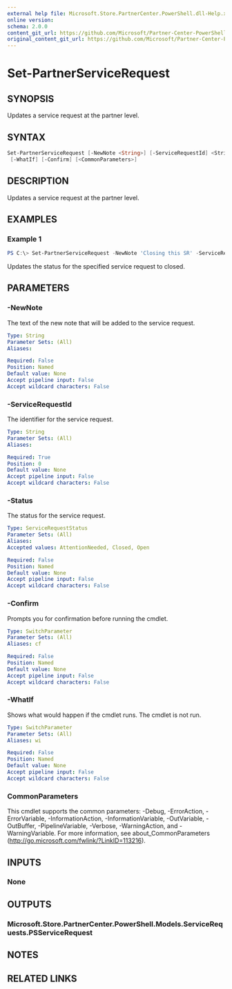 ```yaml
---
external help file: Microsoft.Store.PartnerCenter.PowerShell.dll-Help.xml
online version:
schema: 2.0.0
content_git_url: https://github.com/Microsoft/Partner-Center-PowerShell/blob/master/docs/help/Set-PartnerServiceRequest.md 
original_content_git_url: https://github.com/Microsoft/Partner-Center-PowerShell/blob/master/docs/help/Set-PartnerServiceRequest.md
---
```


# Set-PartnerServiceRequest

## SYNOPSIS
Updates a service request at the partner level.

## SYNTAX

```powershell
Set-PartnerServiceRequest [-NewNote <String>] [-ServiceRequestId] <String> [-Status <ServiceRequestStatus>]
 [-WhatIf] [-Confirm] [<CommonParameters>]
```

## DESCRIPTION
Updates a service request at the partner level.

## EXAMPLES

### Example 1
```powershell
PS C:\> Set-PartnerServiceRequest -NewNote 'Closing this SR' -ServiceRequestId '618000000000000' -Status Closed
```

Updates the status for the specified service request to closed.

## PARAMETERS

### -NewNote
The text of the new note that will be added to the service request.

```yaml
Type: String
Parameter Sets: (All)
Aliases:

Required: False
Position: Named
Default value: None
Accept pipeline input: False
Accept wildcard characters: False
```

### -ServiceRequestId
The identifier for the service request.

```yaml
Type: String
Parameter Sets: (All)
Aliases:

Required: True
Position: 0
Default value: None
Accept pipeline input: False
Accept wildcard characters: False
```

### -Status
The status for the service request.

```yaml
Type: ServiceRequestStatus
Parameter Sets: (All)
Aliases:
Accepted values: AttentionNeeded, Closed, Open

Required: False
Position: Named
Default value: None
Accept pipeline input: False
Accept wildcard characters: False
```

### -Confirm
Prompts you for confirmation before running the cmdlet.

```yaml
Type: SwitchParameter
Parameter Sets: (All)
Aliases: cf

Required: False
Position: Named
Default value: None
Accept pipeline input: False
Accept wildcard characters: False
```

### -WhatIf
Shows what would happen if the cmdlet runs.
The cmdlet is not run.

```yaml
Type: SwitchParameter
Parameter Sets: (All)
Aliases: wi

Required: False
Position: Named
Default value: None
Accept pipeline input: False
Accept wildcard characters: False
```

### CommonParameters
This cmdlet supports the common parameters: -Debug, -ErrorAction, -ErrorVariable, -InformationAction, -InformationVariable, -OutVariable, -OutBuffer, -PipelineVariable, -Verbose, -WarningAction, and -WarningVariable. For more information, see about_CommonParameters (http://go.microsoft.com/fwlink/?LinkID=113216).

## INPUTS

### None

## OUTPUTS

### Microsoft.Store.PartnerCenter.PowerShell.Models.ServiceRequests.PSServiceRequest

## NOTES

## RELATED LINKS
